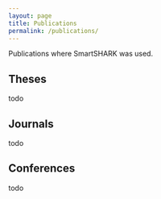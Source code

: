 ```yaml
---
layout: page
title: Publications
permalink: /publications/
---
```


Publications where SmartSHARK was used.

## Theses

todo

## Journals

todo

## Conferences

todo
